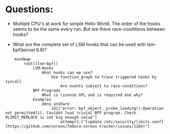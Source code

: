 # Questions:
* Multiple CPU's at work for simple Hello World. The order of the hooks seems to be the same every run. But are there race-conditions between hooks?

* What are the complete set of LSM hooks that can be used with lsm-bpf(kernel 6.8)?

``` mermaid
    mindmap
        root((lsm-bpf))
            LSM-Hooks
                What hooks can we use?
                    Use function_graph to trace triggered hooks by syscall
                        Are events subject to race-conditions?
            BPF Programs
                What is license GPL and is required and why?
            Examples
                deny_unshare
                    id1["error: bpf_object__probe_loading():Operation not permitted(1). Couldnt load trivial BPF program. Check RLIMIT_MEMLOCK is set big enough value"]
                        attempt1:["[update /etc/security/limits.conf](https://github.com/coreos/fedora-coreos-tracker/issues/1164)"]

```